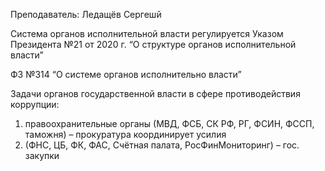 Преподаватель: Ледащёв Сергешй

Система органов исполнительной власти регулируется Указом Президента №21 от 2020 г. “О структуре органов исполнительной власти”

ФЗ №314 “О системе органов исполнительно власти”

Задачи органов государственной власти в сфере противодействия коррупции:

1. правоохранительные органы (МВД, ФСБ, СК РФ, РГ, ФСИН, ФССП, таможня) – прокуратура координирует усилия
2. (ФНС, ЦБ, ФК, ФАС, Счётная палата, РосФинМониторинг) – гос. закупки

